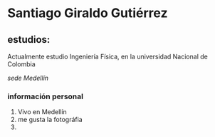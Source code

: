 # Santiago Giraldo Gutiérrez

## estudios:

Actualmente estudio Ingeniería Física, en la universidad Nacional de Colombia

*sede Medellín*

### información personal
1. Vivo en Medellín 
2. me gusta la fotográfia
3. 


